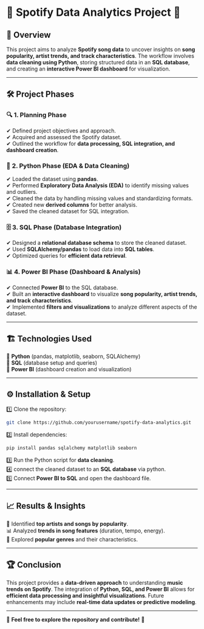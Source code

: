 # 🎵 Spotify Data Analytics Project 🚀

## 📌 Overview

This project aims to analyze **Spotify song data** to uncover insights on **song popularity, artist trends, and track characteristics**. The workflow involves **data cleaning using Python**, storing structured data in an **SQL database**, and creating an **interactive Power BI dashboard** for visualization.

---

## 🛠 Project Phases

### 🔍 **1. Planning Phase**

✔ Defined project objectives and approach.  
✔ Acquired and assessed the Spotify dataset.  
✔ Outlined the workflow for **data processing, SQL integration, and dashboard creation**.

### 🐍 **2. Python Phase (EDA & Data Cleaning)**

✔ Loaded the dataset using **pandas**.  
✔ Performed **Exploratory Data Analysis (EDA)** to identify missing values and outliers.  
✔ Cleaned the data by handling missing values and standardizing formats.  
✔ Created new **derived columns** for better analysis.  
✔ Saved the cleaned dataset for SQL integration.

### 🗄 **3. SQL Phase (Database Integration)**

✔ Designed a **relational database schema** to store the cleaned dataset.  
✔ Used **SQLAlchemy/pandas** to load data into **SQL tables**.  
✔ Optimized queries for **efficient data retrieval**.

### 📊 **4. Power BI Phase (Dashboard & Analysis)**

✔ Connected **Power BI** to the SQL database.  
✔ Built an **interactive dashboard** to visualize **song popularity, artist trends, and track characteristics**.  
✔ Implemented **filters and visualizations** to analyze different aspects of the dataset.

---

## 🏗 Technologies Used

🔹 **Python** (pandas, matplotlib, seaborn, SQLAlchemy)  
🔹 **SQL** (database setup and queries)  
🔹 **Power BI** (dashboard creation and visualization)

---

## ⚙ Installation & Setup

1️⃣ Clone the repository:  
   ```sh
   git clone https://github.com/yourusername/spotify-data-analytics.git
   ```
2️⃣ Install dependencies:  
   ```sh
   pip install pandas sqlalchemy matplotlib seaborn
   ```
3️⃣ Run the Python script for **data cleaning**.  
4️⃣ connect the cleaned dataset to an **SQL database** via python.  
5️⃣ Connect **Power BI to SQL** and open the dashboard file.

---

## 📈 Results & Insights

🎵 Identified **top artists and songs by popularity**.  
📊 Analyzed **trends in song features** (duration, tempo, energy).  
🎼 Explored **popular genres** and their characteristics.

---

## 🏆 Conclusion

This project provides a **data-driven approach** to understanding **music trends on Spotify**. The integration of **Python, SQL, and Power BI** allows for **efficient data processing and insightful visualizations**. Future enhancements may include **real-time data updates or predictive modeling**.

---

📢 **Feel free to explore the repository and contribute!** 🚀

